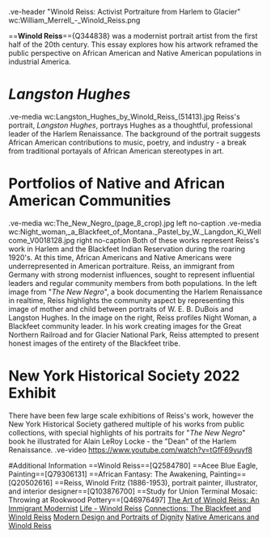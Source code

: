 .ve-header "Winold Reiss: Activist Portraiture from Harlem to Glacier" wc:William_Merrell_-_Winold_Reiss.png

==**Winold Reiss**=={Q344838} was a modernist portrait artist from the first half of the 20th century. This essay explores how his artwork reframed the public perspective on African American and Native American populations in industrial America. 

# *Langston Hughes*
.ve-media wc:Langston_Hughes_by_Winold_Reiss_(51413).jpg
Reiss's portrait, *Langston Hughes*, portrays Hughes as a thoughtful, professional leader of the Harlem Renaissance. The background of the portrait suggests African American contributions to music, poetry, and industry - a break from traditional portayals of African American stereotypes in art. 

# **Portfolios of Native and African American Communities**
.ve-media wc:The_New_Negro_(page_8_crop).jpg left no-caption
.ve-media wc:Night_woman,_a_Blackfeet_of_Montana._Pastel_by_W._Langdon_Ki_Wellcome_V0018128.jpg right no-caption
Both of these works represent Reiss's work in Harlem and the Blackfeet Indian Reservation during the roaring 1920's. At this time, African Americans and Native Americans were underrepresented in American portraiture. Reiss, an immigrant from Germany with strong modernist influences, sought to represent influential leaders and regular community members from both populations. In the left image from "*The New Negro*",  a book documenting the Harlem Renaissance in realtime, Reiss highlights the community aspect by representing this image of mother and child between portraits of W. E. B. DuBois and Langston Hughes. In the image on the right, Reiss profiles Night Woman, a Blackfeet community leader. In his work creating images for the Great Northern Railroad and for Glacier National Park, Reiss attempted to present honest images of the entirety of the Blackfeet tribe. 

# **New York Historical Society 2022 Exhibit**
There have been few large scale exhibitions of Reiss's work, however the New York Historical Society gathered multiple of his works from public collections, with special highlights of his portraits for "*The New Negro*" book he illustrated for Alain LeRoy Locke - the "Dean" of the Harlem Renaissance. 
.ve-video https://www.youtube.com/watch?v=tGfF69vuyf8

#Additional Information
==Winold Reiss==[Q2584780]
==Acee Blue Eagle, Painting==[Q79306131]
==African Fantasy: The Awakening, Painting==[Q20502616]
==Reiss, Winold Fritz (1886-1953), portrait painter, illustrator, and interior designer==[Q103876700]
==Study for Union Terminal Mosaic: Throwing at Rookwood Pottery==[Q46976497]
[The Art of Winold Reiss: An Immigrant Modernist](https://www.nyhistory.org/exhibitions/the-art-of-winold-reiss-an-immigrant-modernist)
[Life - Winold Reiss](https://winoldreiss.org/life/index.htm)
[Connections: The Blackfeet and Winold Reiss](https://iacbmuseums-viewingroom.exhibit-e.art/viewing-room/connections-the-blackfeet-and-winold-reiss#tab:slideshow;tab-1:thumbnails)
[Modern Design and Portraits of Dignity](https://asllinea.org/winold-reiss-portraits/)
[Native Americans and Winold Reiss](https://www.cincinnatiartmuseum.org/about/blog/library-blog-8132019/)




